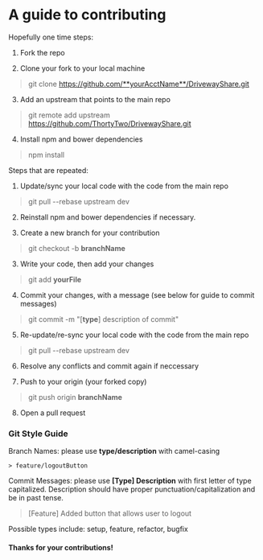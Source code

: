 # A guide to contributing #

Hopefully one time steps:
1. Fork the repo

2. Clone your fork to your local machine

  > git clone https://github.com/**yourAcctName**/DrivewayShare.git

3. Add an upstream that points to the main repo

  > git remote add upstream https://github.com/ThortyTwo/DrivewayShare.git

4. Install npm and bower dependencies

  > npm install


Steps that are repeated:

1. Update/sync your local code with the code from the main repo

  > git pull --rebase upstream dev

2. Reinstall npm and bower dependencies if necessary.

2. Create a new branch for your contribution

  > git checkout -b **branchName**

3. Write your code, then add your changes

  > git add **yourFile**

4. Commit your changes, with a message (see below for guide to commit messages)

  > git commit -m "[**type**] description of commit"

5. Re-update/re-sync your local code with the code from the main repo

  > git pull --rebase upstream dev

6. Resolve any conflicts and commit again if neccessary

7. Push to your origin (your forked copy)

  > git push origin **branchName**

8. Open a pull request



### Git Style Guide

Branch Names: please use **type/description** with camel-casing

	> feature/logoutButton

Commit Messages: please use **[Type] Description** with first letter of type capitalized.  Description should have proper punctuation/capitalization and be in past tense.

  > [Feature] Added button that allows user to logout

Possible types include: setup, feature, refactor, bugfix


#### Thanks for your contributions!